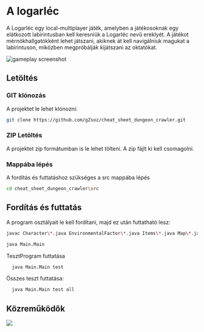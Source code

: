 # A logarléc

A Logarléc egy local-multiplayer játék, amelyben a játékosoknak egy elátkozott labirintusban kell keresniük a Logarléc nevű ereklyét. A játékot mérnökhallgatókként lehet játszani, akiknek át kell navigálniuk magukat a labirintuson, miközben megpróbálják kijátszani az oktatókat.

![gameplay screenshot]([http://url/to/res/images/gameplay.png](https://github.com/gZsoz/cheat_sheet_dungeon_crawler/blob/main/res/images/gameplay.png))

## Letöltés
### GIT klónozás
A projektet le lehet klónozni:
```bash
git clone https://github.com/gZsoz/cheat_sheet_dungeon_crawler.git
```
### ZIP Letöltés
A projektet zip formátumban is le lehet tölteni. A zip fájlt ki kell csomagolni.

### Mappába lépés
A fordítás és futtatáshoz szükséges a src mappába lépés
```bash
cd cheat_sheet_dungeon_crawler\src
```

## Fordítás és futtatás
A program osztályait le kell fordítani, majd ez után futtatható lesz:
```bash
javac Character\*.java EnvironmentalFactor\*.java Items\*.java Map\*.java Time\*.java View\Controller\*.java View\Utils\*.java View\ViewCharacter\*.java View\ViewEnvironmentalFactor\*.java View\ViewItem\*.java View\ViewMap\*.java Main\Main.java

java Main.Main
```
TesztProgram futtatása
```bash
  java Main.Main test
```
Összes teszt futtatása:
```bash
  java Main.Main test all
  ```

## Közreműködők
<a href="https://github.com/gZsoz/cheat_sheet_dungeon_crawler/graphs/contributors">
  <img src="https://contrib.rocks/image?repo=gZsoz/cheat_sheet_dungeon_crawler" />
</a> 
